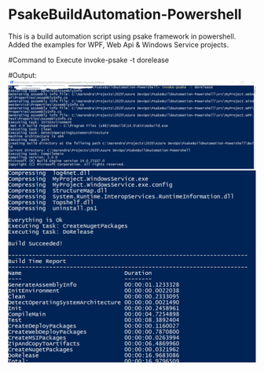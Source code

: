 # PsakeBuildAutomation-Powershell
This is a build automation script using psake framework in powershell. Added the examples for WPF, Web Api & Windows Service projects.

#Command to Execute
invoke-psake -t dorelease

#Output:
![alt text](https://github.com/nrawat207/PsakeBuildAutomation-Powershell/blob/master/docs/Build%20Output1.jpg)
![alt text](https://github.com/nrawat207/PsakeBuildAutomation-Powershell/blob/master/docs/Build%20Output2.jpg)
